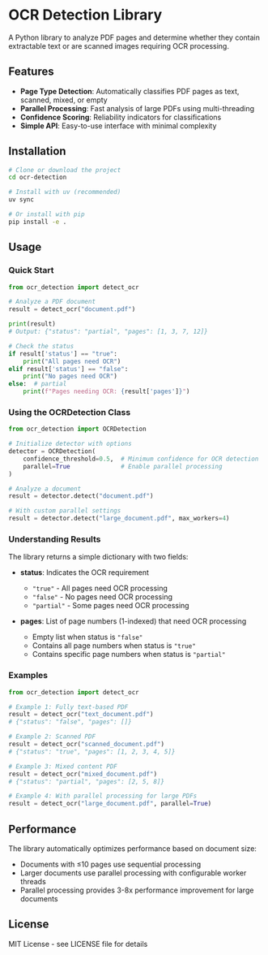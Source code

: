# OCR Detection Library

A Python library to analyze PDF pages and determine whether they contain extractable text or are scanned images requiring OCR processing.

## Features

- **Page Type Detection**: Automatically classifies PDF pages as text, scanned, mixed, or empty
- **Parallel Processing**: Fast analysis of large PDFs using multi-threading
- **Confidence Scoring**: Reliability indicators for classifications
- **Simple API**: Easy-to-use interface with minimal complexity

## Installation

```bash
# Clone or download the project
cd ocr-detection

# Install with uv (recommended)
uv sync

# Or install with pip
pip install -e .
```

## Usage

### Quick Start

```python
from ocr_detection import detect_ocr

# Analyze a PDF document
result = detect_ocr("document.pdf")

print(result)
# Output: {"status": "partial", "pages": [1, 3, 7, 12]}

# Check the status
if result['status'] == "true":
    print("All pages need OCR")
elif result['status'] == "false":
    print("No pages need OCR")
else:  # partial
    print(f"Pages needing OCR: {result['pages']}")
```

### Using the OCRDetection Class

```python
from ocr_detection import OCRDetection

# Initialize detector with options
detector = OCRDetection(
    confidence_threshold=0.5,  # Minimum confidence for OCR detection
    parallel=True              # Enable parallel processing
)

# Analyze a document
result = detector.detect("document.pdf")

# With custom parallel settings
result = detector.detect("large_document.pdf", max_workers=4)
```

### Understanding Results

The library returns a simple dictionary with two fields:

- **status**: Indicates the OCR requirement
  - `"true"` - All pages need OCR processing
  - `"false"` - No pages need OCR processing  
  - `"partial"` - Some pages need OCR processing

- **pages**: List of page numbers (1-indexed) that need OCR processing
  - Empty list when status is `"false"`
  - Contains all page numbers when status is `"true"`
  - Contains specific page numbers when status is `"partial"`

### Examples

```python
from ocr_detection import detect_ocr

# Example 1: Fully text-based PDF
result = detect_ocr("text_document.pdf")
# {"status": "false", "pages": []}

# Example 2: Scanned PDF
result = detect_ocr("scanned_document.pdf")
# {"status": "true", "pages": [1, 2, 3, 4, 5]}

# Example 3: Mixed content PDF
result = detect_ocr("mixed_document.pdf")
# {"status": "partial", "pages": [2, 5, 8]}

# Example 4: With parallel processing for large PDFs
result = detect_ocr("large_document.pdf", parallel=True)
```

## Performance

The library automatically optimizes performance based on document size:
- Documents with ≤10 pages use sequential processing
- Larger documents use parallel processing with configurable worker threads
- Parallel processing provides 3-8x performance improvement for large documents

## License

MIT License - see LICENSE file for details
